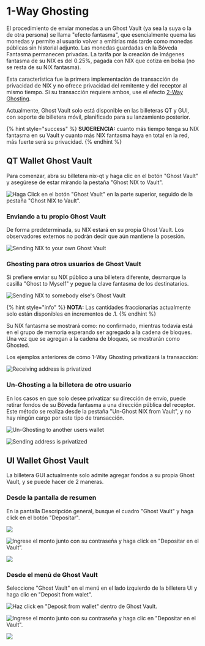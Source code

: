 # 1-Way Ghosting

El procedimiento de enviar monedas a un Ghost Vault \(ya sea la suya o la de otra persona\) se llama "efecto fantasma", que esencialmente quema las monedas y permite al usuario volver a emitirlas más tarde como monedas públicas sin historial adjunto. Las monedas guardadas en la Bóveda Fantasma permanecen privadas. La tarifa por la creación de imágenes fantasma de su NIX es del 0.25%, pagada con NIX que cotiza en bolsa \(no se resta de su NIX fantasma\).

Esta característica fue la primera implementación de transacción de privacidad de NIX y no ofrece privacidad del remitente y del receptor al mismo tiempo. Si su transacción requiere ambos, use el efecto [2-Way Ghosting](https://wiki.nixplatform.io/home/v/espanol/wallet-functionality/ghost-vault/2-way-ghosting).

Actualmente, Ghost Vault solo está disponible en las billeteras QT y GUI, con soporte de billetera móvil, planificado para su lanzamiento posterior.

{% hint style="success" %}
**SUGERENCIA:** cuanto más tiempo tenga su NIX fantasma en su Vault y cuanto más NIX fantasma haya en total en la red, más fuerte será su privacidad.
{% endhint %}

## QT Wallet Ghost Vault

Para comenzar, abra su billetera nix-qt y haga clic en el botón "Ghost Vault" y asegúrese de estar mirando la pestaña "Ghost NIX to Vault".

![Haga Click en el bot&#xF3;n &quot;Ghost Vault&quot; en la parte superior, seguido de la pesta&#xF1;a &quot;Ghost NIX to Vault&quot;.](../../.gitbook/assets/qt-ghost-vault.png)

### **Enviando a tu propio Ghost Vault**

De forma predeterminada, su NIX estará en su propia Ghost Vault. Los observadores externos no podrán decir que aún mantiene la posesión.

![Sending NIX to your own Ghost Vault](../../.gitbook/assets/qt-ghost-to-self.png)

### **Ghosting para otros usuarios de Ghost Vault**

Si prefiere enviar su NIX público a una billetera diferente, desmarque la casilla "Ghost to Myself" y pegue la clave fantasma de los destinatarios.

![Sending NIX to somebody else&apos;s Ghost Vault](../../.gitbook/assets/qt-ghost-to-other.png)

{% hint style="info" %}
**NOTA:** Las cantidades fraccionarias actualmente solo están disponibles en incrementos de .1.
{% endhint %}

Su NIX fantasma se mostrará como: no confirmado, mientras todavía está en el grupo de memoria esperando ser agregado a la cadena de bloques. Una vez que se agregan a la cadena de bloques, se mostrarán como Ghosted.

Los ejemplos anteriores de cómo 1-Way Ghosting privatizará la transacción:

![Receiving address is privatized](../../.gitbook/assets/explorer-1-way-ghosting.png)

### **Un-Ghosting a la billetera de otro usuario**

En los casos en que solo desee privatizar su dirección de envío, puede retirar fondos de su Bóveda fantasma a una dirección pública del receptor. Este método se realiza desde la pestaña "Un-Ghost NIX from Vault", y no hay ningún cargo por este tipo de transacción.

![Un-Ghosting to another users wallet](../../.gitbook/assets/qt-unghost-to-other.png)

![Sending address is privatized](../../.gitbook/assets/explorer-unghost.png)

## **UI Wallet Ghost Vault**

La billetera GUI actualmente solo admite agregar fondos a su propia Ghost Vault, y se puede hacer de 2 maneras.

### **Desde la pantalla de resumen**

En la pantalla Descripción general, busque el cuadro "Ghost Vault" y haga click en el botón "Depositar".

![](../../.gitbook/assets/ui-overviewghoststart.png)

![Ingrese el monto junto con su contrase&#xF1;a y haga click en &quot;Depositar en el Vault&#x201D;.](../../.gitbook/assets/ui-overviewghostdeposit.png)

![](../../.gitbook/assets/ui-overviewghostingsuccess.png)

### **Desde el menú de Ghost Vault**

Seleccione "Ghost Vault" en el menú en el lado izquierdo de la billetera UI y haga clic en "Deposit from walet".

![Haz click en &quot;Deposit from wallet&quot; dentro de Ghost Vault.](../../.gitbook/assets/ui-ghostvaultdeposit.png)

![Ingrese el monto junto con su contrase&#xF1;a y haga clic en &quot;Depositar en el Vault&quot;.](../../.gitbook/assets/ui-ghostvaultghosting.png)

![](../../.gitbook/assets/ui-ghostvaultghostingsuccess.png)

